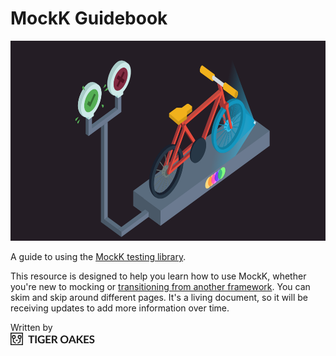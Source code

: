 # MockK Guidebook

<img alt="" src="static/cover/mockk-bike-iso.png" width="640" height="320">

A guide to using the [MockK testing library](https://mockk.io/).

This resource is designed to help you learn how to use MockK, whether you're new to mocking or [transitioning from another framework](./content/docs/mockito-migrate). You can skim and skip around different pages. It's a living document, so it will be receiving updates to add more information over time.

Written by <br><a style="color:inherit" href="https://tigeroakes.com"><svg width="135" height="20" viewBox="0 0 88 13" xmlns="http://www.w3.org/2000/svg" fill="currentColor" stroke="currentColor">
  <g transform="translate(.5 .5)">
    <title>Tiger Oakes</title>
    <path d="M0 0h12v12H0z" fill="none"/>
    <circle cx="3" cy="4" r="1.5" fill="none"/>
    <circle cx="9" cy="4" r="1.5" fill="none"/>
    <path d="M2.5 5.5V9L5 10.5m4.5-4.9V9L7 10.5" fill="none"/>
    <path d="M6 8.6L7.5 7h-3L6 8.6z" stroke="none"/>
    <path d="M86.6 3.97a.53.53 0 01-.15.17.32.32 0 01-.2.05.5.5 0 01-.26-.08l-.33-.2a2.7 2.7 0 00-.44-.2 1.9 1.9 0 00-.6-.08c-.22 0-.4.03-.56.08-.16.05-.3.12-.4.2-.1.1-.18.2-.23.33-.06.13-.08.27-.08.42 0 .2.05.35.16.47.1.13.25.24.42.33.18.1.38.17.6.24l.7.23c.23.08.46.17.7.28.22.1.42.24.6.4.18.17.32.37.42.6.1.24.16.53.16.87 0 .36-.06.7-.18 1.03a2.4 2.4 0 01-1.44 1.4 3.88 3.88 0 01-3.88-.86l.45-.73c.04-.05.08-.1.14-.13a.37.37 0 01.2-.06c.1 0 .2.04.3.12.1.08.24.16.4.26.15.1.32.17.52.25.2.08.44.12.73.12.43 0 .76-.1 1-.3.23-.2.35-.5.35-.88a.82.82 0 00-.16-.52 1.3 1.3 0 00-.42-.34c-.18-.1-.38-.17-.6-.24l-.7-.2a5.9 5.9 0 01-.68-.28 1.87 1.87 0 01-1.03-1.04 2.42 2.42 0 01.54-2.55c.22-.22.5-.4.83-.52a3.8 3.8 0 012.46.03 3 3 0 011.04.63l-.38.7zM35.07 6.55v3.3c-.4.3-.85.52-1.32.66-.47.14-.97.2-1.5.2-.66 0-1.27-.1-1.8-.3a3.77 3.77 0 01-2.26-2.18 4.4 4.4 0 01-.3-1.67c0-.6.1-1.17.3-1.68a3.8 3.8 0 012.17-2.18 5.17 5.17 0 013.48 0 3.44 3.44 0 011.23.76l-.43.7a.4.4 0 01-.27.2c-.1 0-.22 0-.35-.08l-.37-.22a3.33 3.33 0 00-1.58-.37c-.4 0-.77.08-1.1.2-.32.14-.6.33-.83.58-.23.25-.4.55-.53.9-.12.36-.18.75-.18 1.2 0 .46.06.88.2 1.24a2.4 2.4 0 001.44 1.5c.33.14.7.2 1.13.2a3.1 3.1 0 001.5-.35V7.68h-1a.3.3 0 01-.23-.08.27.27 0 01-.08-.2v-.85h2.7zm24.75 0c0 .6-.1 1.16-.3 1.66a3.88 3.88 0 01-2.13 2.2c-.5.2-1.07.3-1.68.3-.62 0-1.18-.1-1.7-.3a3.83 3.83 0 01-2.14-2.2c-.2-.5-.3-1.06-.3-1.65 0-.6.1-1.15.3-1.66a3.9 3.9 0 012.14-2.2c.5-.2 1.07-.3 1.7-.3a4.57 4.57 0 012.16.55 3.72 3.72 0 011.44 1.47 4.8 4.8 0 01.52 2.14zM24.42 3.74h-2.45v6.9h-1.52v-6.9H18V2.5h6.42v1.24zm2.36 6.9h-1.52V2.48h1.52v8.13zm54.37-6.94h-3.62v2.26h2.85v1.16h-2.84v2.3h3.6v1.2h-5.12V2.5h5.13v1.2zm-39.7 0h-3.62v2.26h2.85v1.16h-2.85v2.3h3.62v1.2H36.3V2.5h5.13v1.2zm2.62 6.93h-1.5V2.5h2.48c.55 0 1 .06 1.42.17.4.12.72.28.97.48.26.2.44.46.56.74.12.3.18.6.18.95a2.24 2.24 0 01-1.03 1.96 2.8 2.8 0 01-.76.36 1.5 1.5 0 01.5.47l2.03 3h-1.37c-.26 0-.44-.1-.56-.3l-1.7-2.6a.6.6 0 00-.2-.2.74.74 0 00-.34-.06h-.65v3.17zm25.97 0h-1.5V2.5h1.5v3.4h.36c.14 0 .26-0 .35-.05a.6.6 0 00.24-.2l2.25-2.84c.1-.12.2-.2.3-.25.1-.05.23-.07.38-.07h1.3L72.5 5.87c-.16.2-.33.35-.5.44.12.04.23.1.33.2.1.08.2.18.3.32l2.82 3.8H74.1a.83.83 0 01-.4-.07.63.63 0 01-.23-.22l-2.3-3a.6.6 0 00-.24-.22c-.1-.04-.23-.06-.4-.06h-.48v3.57zm-2.13 0h-1.17a.5.5 0 01-.32-.1.6.6 0 01-.2-.24l-.6-1.66h-3.37l-.6 1.66a.54.54 0 01-.17.24c-.1.07-.2.1-.33.1h-1.18l3.2-8.13h1.55l3.2 8.13zm-9.62-4.06c0-.45-.06-.85-.18-1.2-.12-.36-.3-.66-.52-.9a2.2 2.2 0 00-.8-.57c-.32-.14-.68-.2-1.07-.2-.4 0-.76.06-1.08.2-.3.13-.58.32-.8.56-.23.25-.4.55-.52.9-.12.36-.18.76-.18 1.2 0 .45.06.85.18 1.2a2.24 2.24 0 001.32 1.47c.32.13.68.2 1.08.2s.75-.07 1.07-.2c.3-.13.58-.32.8-.56.23-.25.4-.55.52-.9.12-.36.18-.76.18-1.2zm6.95 1l-1-2.7a6.14 6.14 0 01-.3-.96 10.83 10.83 0 01-.3.97l-1 2.7h2.6zm-20.2-3.9h-.97v2.7h.95c.28 0 .53-.04.74-.1.2-.08.4-.18.53-.3.13-.13.23-.28.3-.45.07-.17.1-.36.1-.57 0-.4-.13-.73-.4-.95-.28-.22-.7-.33-1.25-.33z" stroke="none"/>
  </g>
</svg>
</a>
